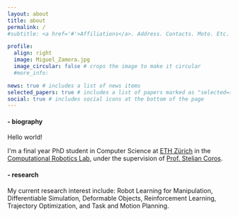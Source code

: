 ```yaml
---
layout: about
title: about
permalink: /
#subtitle: <a href='#'>Affiliations</a>. Address. Contacts. Moto. Etc.

profile:
  align: right
  image: Miguel_Zamora.jpg
  image_circular: false # crops the image to make it circular
  #more_info:     

news: true # includes a list of news items
selected_papers: true # includes a list of papers marked as "selected={true}"
social: true # includes social icons at the bottom of the page
---
```

#### - biography
Hello world!

I'm a final year PhD student in Computer Science at [ETH Zürich](https://ethz.ch/en.html) in the  [Computational Robotics Lab](http://crl.ethz.ch/), under the supervision of [Prof. Stelian Coros](http://crl.ethz.ch/people/coros/index.html).

#### - research
My current research interest include: Robot Learning for Manipulation, Differentiable Simulation, Deformable Objects, Reinforcement Learning, Trajectory Optimization, and Task and Motion Planning.